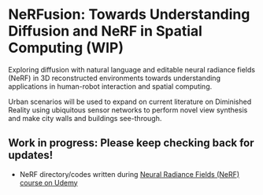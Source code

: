 # NeRFusion: Towards Understanding Diffusion and NeRF in Spatial Computing (WIP)

Exploring diffusion with natural language and editable neural radiance fields (NeRF) in 3D reconstructed environments towards understanding applications in human-robot interaction and spatial computing.

Urban scenarios will be used to expand on current literature on Diminished Reality using ubiquitous sensor networks to perform novel view synthesis and make city walls and buildings see-through.

## Work in progress: Please keep checking back for updates!

- NeRF directory/codes written during <a href="https://www.udemy.com/course/neural-radiance-fields-nerf/">Neural Radiance Fields (NeRF) course on Udemy</a>
